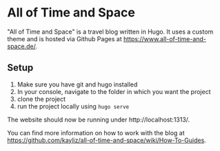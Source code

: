 # All of Time and Space

"All of Time and Space" is a travel blog written in Hugo. It uses a custom theme and is hosted via Github Pages at https://www.all-of-time-and-space.de/.

## Setup

1. Make sure you have git and hugo installed
2. In your console, navigate to the folder in which you want the project
3. clone the project
4. run the project locally using ```hugo serve```

The website should now be running under http://localhost:1313/.

You can find more information on how to work with the blog at https://github.com/kayliz/all-of-time-and-space/wiki/How-To-Guides.
